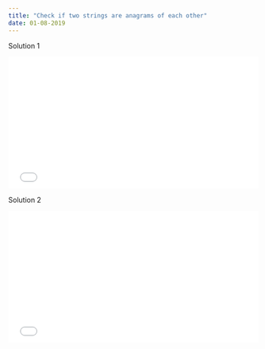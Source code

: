 ```yaml
---
title: "Check if two strings are anagrams of each other"
date: 01-08-2019
---
```


Solution 1

<iframe height="265" style="width: 100%;" scrolling="no" title="Check if two strings are anagrams of each other (solution 1)" src="//codepen.io/ozywuli/embed/YBxpMw/?height=265&theme-id=dark&default-tab=js,result" frameborder="no" allowtransparency="true" allowfullscreen="true">
  See the Pen <a href='https://codepen.io/ozywuli/pen/YBxpMw/'>Check if two strings are anagrams of each other (solution 1)</a> by ozywuli
  (<a href='https://codepen.io/ozywuli'>@ozywuli</a>) on <a href='https://codepen.io'>CodePen</a>.
</iframe>

Solution 2

<iframe height="265" style="width: 100%;" scrolling="no" title="Check if two strings are anagrams of each other (solution 2)" src="//codepen.io/ozywuli/embed/YBxpmq/?height=265&theme-id=dark&default-tab=js,result" frameborder="no" allowtransparency="true" allowfullscreen="true">
  See the Pen <a href='https://codepen.io/ozywuli/pen/YBxpmq/'>Check if two strings are anagrams of each other (solution 2)</a> by ozywuli
  (<a href='https://codepen.io/ozywuli'>@ozywuli</a>) on <a href='https://codepen.io'>CodePen</a>.
</iframe>